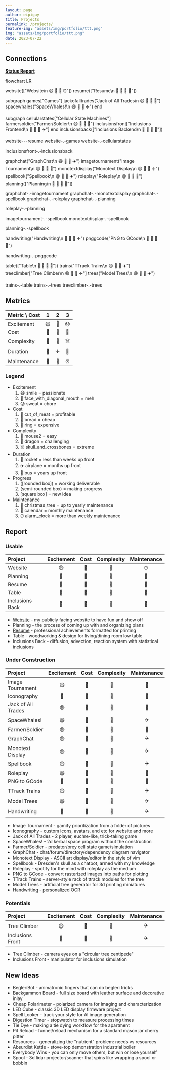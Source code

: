 ```yaml
---
layout: page
author: eipiguy
title: Projects
permalink: /projects/
feature-img: "assets/img/portfolio/ttt.png"
img: "assets/img/portfolio/ttt.png"
date: 2023-07-22
---
```


## Connections

[**Status Report**](#report)

<div class="mermaid">
flowchart LR

  website(["Website\n 😄 🍞 🐁 ⏰"])
  resume(["Resume\n 🫤 🍞 🐁 🎄"])

  subgraph games["Games"]
    jackofalltrades("Jack of All Trades\n 😄 🍞 🐁 🚀")
    spacewhales("SpaceWhales!\n 😄 🍞 🐉 ✈️")
  end

  subgraph cellularstates["Cellular State Machines"]
    farmersoldier("Farmer/Soldier\n 😄 🍞 🐁 🚀")
    inclusionsfront["Inclusions Frontend\n 🫤 🍞 🐉 ✈️"]
  end
  inclusionsback(["Inclusions Backend\n 🫤 🍞 🐉 🎄"])

  website---resume
  website-.-games
  website-.-cellularstates

  inclusionsfront-.-inclusionsback

  graphchat("GraphChat\n 😄 🍞 🐉 ✈️")
  imagetournament("Image Tournament\n 😄 🍞 🐁 🚀")
  monotextdisplay("Monotext Display\n 😄 🍞 🐁 ✈️")
  spellbook("Spellbook\n 😄 🍞 🐁 ✈️")
  roleplay("Roleplay\n 😄 🍞 🐉 🚌")
  planning(["Planning\n 🫤 🍞 🐁 📆"])

  graphchat-.-imagetournament
  graphchat-.-monotextdisplay
  graphchat-.-spellbook
  graphchat-.-roleplay
  graphchat-.-planning

  roleplay-.-planning

  imagetournament-.-spellbook
  monotextdisplay-.-spellbook

  planning-.-spellbook

  handwriting("Handwriting\n 🫤 🍞 🐉 ✈️")
  pnggcode("PNG to GCode\n 🫤 🥩 🐁 🚀")

  handwriting-.-pnggcode

  table(["Table\n 🫤 💍 🐁 🎄"])
  trains("TTrack Trains\n 😄 💍 🐁 ✈️")
  treeclimber["Tree Climber\n 😄 💍 🐉 ✈️"]
  trees("Model Trees\n 😄 🥩 🐉 ✈️")

  trains-.-table
  trains-.-trees
  treeclimber-.-trees
</div>

## Metrics

| Metric \\ Cost  |  1  |  2  |  3  |
|:---             |:---:|:---:|:---:|
| Excitement      |  😄  |  🫤  |  😓  |
| Cost            |  🥩  |  🍞  |  💍  |
| Complexity      |  🐁  |  🐉  |  ☠️  |
| Duration        |  🚀  |  ✈️  |  🚌  |
| Maintenance     |  🎄  |  📆  |  ⏰  |

### Legend

- Excitement
  1. 😄 smile = passionate
  2. 🫤 face_with_diagonal_mouth = meh
  3. 😓 sweat = chore
- Cost
  1. 🥩 cut_of_meat = profitable
  2. 🍞 bread = cheap
  3. 💍 ring = expensive
- Complexity
  1. 🐁 mouse2 = easy
  2. 🐉 dragon = challenging
  3. ☠️ skull_and_crossbones = extreme
- Duration
  1. 🚀 rocket = less than weeks up front
  2. ✈️ airplane = months up front
  3. 🚌 bus = years up front
- Progress
  1. ([rounded box]) = working deliverable
  2. (semi-rounded box) = making progress
  3. [square box] = new idea
- Maintenance
  1. 🎄 christmas_tree = up to yearly maintenance
  2. 📆 calendar = monthly maintenance
  3. ⏰ alarm_clock = more than weekly maintenance

## Report

### Usable

| Project | Excitement | Cost  | Complexity | Maintenance |
| :--     | :---:      | :---: | :---:      | :---:       |
| Website | 😄 | 🍞 | 🐁 | ⏰ |
| Planning | 🫤 | 🍞 | 🐁 | 📆 |
| Resume | 🫤 | 🍞 | 🐁 | 🎄 |
| Table | 🫤 | 💍 | 🐁 | 🎄 |
| Inclusions Back | 🫤 | 🍞 | 🐉 | 🎄 |

- [Website](/portfolio/website/) - my publicly facing website to have fun and show off
- Planning - the process of coming up with and organizing plans
- [Resume](/portfolio/resume/) - professional achievements formatted for printing
- Table - woodworking & design for living/dining room low table
- Inclusions Back - diffusion, advection, reaction system with statistical inclusions

### Under Construction

| Project | Excitement | Cost  | Complexity | Maintenance |
| :--     | :---:      | :---: | :---:      | :---:       |
| Image Tournament | 😄 | 🍞 | 🐁 | 🚀 |
| Iconography | 🫤 | 🍞 | 🐁 | 🚀 |
| Jack of All Trades | 😄 | 🍞 | 🐁 | 🚀 |
| SpaceWhales! | 😄 | 🍞 | 🐉 | ✈️ |
| Farmer/Soldier | 😄 | 🍞 | 🐁 | 🚀 |
| GraphChat | 😄 | 🍞 | 🐉 | ✈️ |
| Monotext Display | 😄 | 🍞 | 🐁 | ✈️ |
| Spellbook | 😄 | 🍞 | 🐁 | ✈️ |
| Roleplay | 😄 | 🍞 | 🐉 | 🚌 |
| PNG to GCode | 🫤 | 🥩 | 🐁 | 🚀 |
| TTrack Trains | 😄 | 💍 | 🐁 | ✈️ |
| Model Trees | 😄 | 🥩 | 🐉 | ✈️ |
| Handwriting | 🫤 | 🍞 | 🐉 | ✈️ |

- Image Tournament - gamify prioritization from a folder of pictures
- Iconography - custom icons, avatars, and etc for website and more
- Jack of All Trades - 2 player, euchre-like, trick-taking game
- SpaceWhales! - 2d kerbal space program without the construction
- Farmer/Soldier - predator/prey cell state game/simulation
- GraphChat - chat/forum/directory/dependency diagram navigator
- Monotext Display - ASCII art display/editor in the style of vim
- Spellbook - Dresden's skull as a chatbot, armed with my knowledge
- Roleplay - spotify for the mind with roleplay as the medium
- PNG to GCode - convert rasterized images into paths for plotting
- TTrack Trains - server-style rack of ttrack modules for the tree
- Model Trees - artificial tree generator for 3d printing miniatures
- Handwriting - personalized OCR

### Potentials

| Project | Excitement | Cost  | Complexity | Maintenance |
| :--     | :---:      | :---: | :---:      | :---:       |
| Tree Climber | 😄 | 💍 | 🐉 | ✈️ |
| Inclusions Front | 🫤 | 🍞 | 🐉 | ✈️ |

- Tree Climber - camera eyes on a "circular tree centipede"
- Inclusions Front - manipulator for inclusions simulation

## New Ideas

- BegleriBot - animatronic fingers that can do begleri tricks
- Backgammon Board - full size board with leather surface and decorative inlay
- Cheap Polarimeter - polarized camera for imaging and characterization
- LED Cube - classic 3D LED display firmware project
- Spell Looker - track your style for AI image generation
- Digestion Timer - stopwatch to measure processing times
- Tie Dye - making a tie dying workflow for the apartment
- Pit Reload - funnel/reload mechanism for a standard mason jar cherry pitter
- Resources - generalizing the "nutrient" problem: needs vs resources
- Absurdist Kettle - stove-top demonstration industrial boiler
- Everybody Wins - you can only move others, but win or lose yourself
- Spool - 3d lidar projector/scanner that spins like wrapping a spool or bobbin
